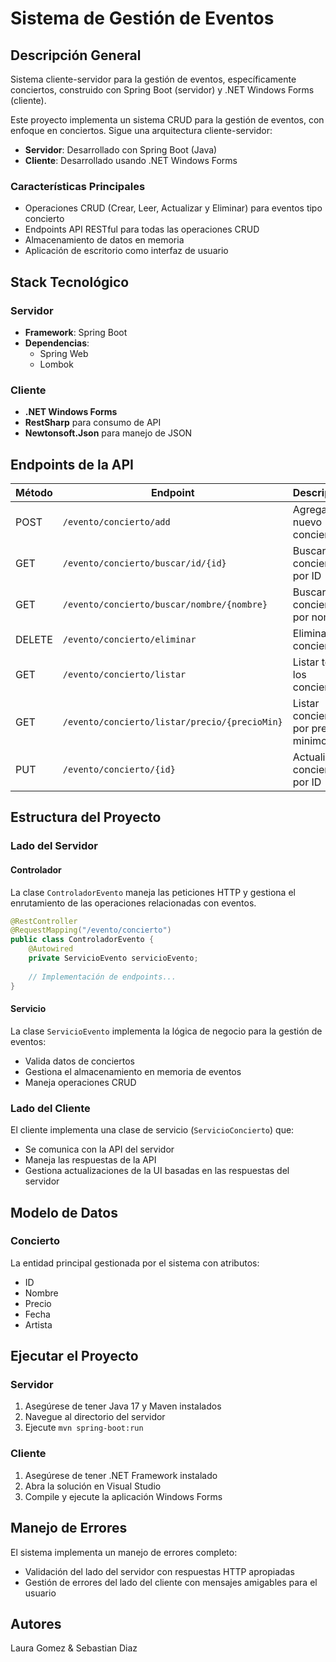 # Sistema de Gestión de Eventos

## Descripción General
Sistema cliente-servidor para la gestión de eventos, específicamente conciertos, construido con Spring Boot (servidor) y .NET Windows Forms (cliente).

Este proyecto implementa un sistema CRUD para la gestión de eventos, con enfoque en conciertos. Sigue una arquitectura cliente-servidor:
- **Servidor**: Desarrollado con Spring Boot (Java)
- **Cliente**: Desarrollado usando .NET Windows Forms

### Características Principales
- Operaciones CRUD (Crear, Leer, Actualizar y Eliminar) para eventos tipo concierto
- Endpoints API RESTful para todas las operaciones CRUD
- Almacenamiento de datos en memoria
- Aplicación de escritorio como interfaz de usuario

## Stack Tecnológico

### Servidor
- **Framework**: Spring Boot
- **Dependencias**: 
  - Spring Web
  - Lombok

### Cliente
- **.NET Windows Forms**
- **RestSharp** para consumo de API
- **Newtonsoft.Json** para manejo de JSON

## Endpoints de la API

| Método | Endpoint | Descripción |
|--------|----------|-------------|
| POST | `/evento/concierto/add` | Agregar un nuevo concierto |
| GET | `/evento/concierto/buscar/id/{id}` | Buscar concierto por ID |
| GET | `/evento/concierto/buscar/nombre/{nombre}` | Buscar concierto por nombre |
| DELETE | `/evento/concierto/eliminar` | Eliminar un concierto |
| GET | `/evento/concierto/listar` | Listar todos los conciertos |
| GET | `/evento/concierto/listar/precio/{precioMin}` | Listar conciertos por precio minimo|
| PUT | `/evento/concierto/{id}` | Actualizar concierto por ID |

## Estructura del Proyecto

### Lado del Servidor

#### Controlador
La clase `ControladorEvento` maneja las peticiones HTTP y gestiona el enrutamiento de las operaciones relacionadas con eventos.

```java
@RestController
@RequestMapping("/evento/concierto")
public class ControladorEvento {
    @Autowired
    private ServicioEvento servicioEvento;
    
    // Implementación de endpoints...
}
```

#### Servicio
La clase `ServicioEvento` implementa la lógica de negocio para la gestión de eventos:
- Valida datos de conciertos
- Gestiona el almacenamiento en memoria de eventos
- Maneja operaciones CRUD

### Lado del Cliente

El cliente implementa una clase de servicio (`ServicioConcierto`) que:
- Se comunica con la API del servidor
- Maneja las respuestas de la API
- Gestiona actualizaciones de la UI basadas en las respuestas del servidor

## Modelo de Datos

### Concierto
La entidad principal gestionada por el sistema con atributos:
- ID
- Nombre
- Precio
- Fecha
- Artista

## Ejecutar el Proyecto

### Servidor
1. Asegúrese de tener Java 17 y Maven instalados
2. Navegue al directorio del servidor
3. Ejecute `mvn spring-boot:run`

### Cliente
1. Asegúrese de tener .NET Framework instalado
2. Abra la solución en Visual Studio
3. Compile y ejecute la aplicación Windows Forms

## Manejo de Errores

El sistema implementa un manejo de errores completo:
- Validación del lado del servidor con respuestas HTTP apropiadas
- Gestión de errores del lado del cliente con mensajes amigables para el usuario

## Autores
Laura Gomez & Sebastian Diaz
